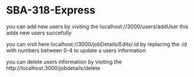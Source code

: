 # SBA-318-Express

you can add new users by visiting the localhost://3000/users/addUser
this adds new users succefully

you can visit here localhost://3000/jobDetails/Edits/:id by replacing the :id with numbers between 0-4 to update a users information

you can delete users information by visiting the http://localhost:3000/jobdetails/delete
